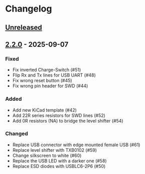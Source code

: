 # Changelog

## [Unreleased]

## [2.2.0] - 2025-09-07

### Fixed

-   Fix inverted Charge-Switch (#51)
-   Flip Rx and Tx lines for USB UART (#48)
-   Fix wrong reset button (#45)
-   Fix wrong pin header for SWD (#44)

### Added

-   Add new KiCad template (#42)
-   Add 22R series resistors for SWD lines (#52)
-   Add 0R resistors (NA) to bridge the level shifter (#54)

### Changed

-   Replace USB connector with edge mounted female USB (#61)
-   Replace level shifter with TXB0102 (#59)
-   Change silkscreen to white (#60)
-   Replace the USB LED with a darker one (#58)
-   Replace ESD diodes with USBLC6-2P6 (#50)

[Unreleased]: https://github.com/ZSWatch/Dock-HW/compare/2.2.0...HEAD

[2.2.0]: https://github.com/ZSWatch/Dock-HW/compare/dfc9fc7a816f1bca3053179d156d73cdca270ef3...2.2.0
